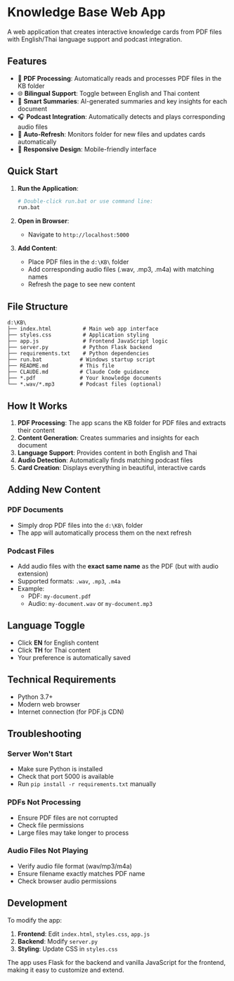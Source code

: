 # Knowledge Base Web App

A web application that creates interactive knowledge cards from PDF files with English/Thai language support and podcast integration.

## Features

- 📄 **PDF Processing**: Automatically reads and processes PDF files in the KB folder
- 🌐 **Bilingual Support**: Toggle between English and Thai content
- 📝 **Smart Summaries**: AI-generated summaries and key insights for each document
- 🎧 **Podcast Integration**: Automatically detects and plays corresponding audio files
- 🔄 **Auto-Refresh**: Monitors folder for new files and updates cards automatically
- 📱 **Responsive Design**: Mobile-friendly interface

## Quick Start

1. **Run the Application**:
   ```bash
   # Double-click run.bat or use command line:
   run.bat
   ```

2. **Open in Browser**:
   - Navigate to `http://localhost:5000`

3. **Add Content**:
   - Place PDF files in the `d:\KB\` folder
   - Add corresponding audio files (.wav, .mp3, .m4a) with matching names
   - Refresh the page to see new content

## File Structure

```
d:\KB\
├── index.html          # Main web app interface
├── styles.css          # Application styling
├── app.js              # Frontend JavaScript logic
├── server.py           # Python Flask backend
├── requirements.txt    # Python dependencies
├── run.bat            # Windows startup script
├── README.md          # This file
├── CLAUDE.md          # Claude Code guidance
├── *.pdf              # Your knowledge documents
└── *.wav/*.mp3        # Podcast files (optional)
```

## How It Works

1. **PDF Processing**: The app scans the KB folder for PDF files and extracts their content
2. **Content Generation**: Creates summaries and insights for each document
3. **Language Support**: Provides content in both English and Thai
4. **Audio Detection**: Automatically finds matching podcast files
5. **Card Creation**: Displays everything in beautiful, interactive cards

## Adding New Content

### PDF Documents
- Simply drop PDF files into the `d:\KB\` folder
- The app will automatically process them on the next refresh

### Podcast Files
- Add audio files with the **exact same name** as the PDF (but with audio extension)
- Supported formats: `.wav`, `.mp3`, `.m4a`
- Example: 
  - PDF: `my-document.pdf`
  - Audio: `my-document.wav` or `my-document.mp3`

## Language Toggle

- Click **EN** for English content
- Click **TH** for Thai content
- Your preference is automatically saved

## Technical Requirements

- Python 3.7+
- Modern web browser
- Internet connection (for PDF.js CDN)

## Troubleshooting

### Server Won't Start
- Make sure Python is installed
- Check that port 5000 is available
- Run `pip install -r requirements.txt` manually

### PDFs Not Processing
- Ensure PDF files are not corrupted
- Check file permissions
- Large files may take longer to process

### Audio Files Not Playing
- Verify audio file format (wav/mp3/m4a)
- Ensure filename exactly matches PDF name
- Check browser audio permissions

## Development

To modify the app:

1. **Frontend**: Edit `index.html`, `styles.css`, `app.js`
2. **Backend**: Modify `server.py`
3. **Styling**: Update CSS in `styles.css`

The app uses Flask for the backend and vanilla JavaScript for the frontend, making it easy to customize and extend.